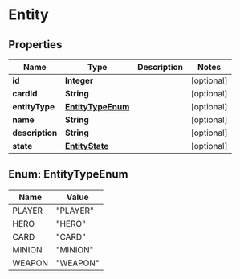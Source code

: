 
# Entity

## Properties
Name | Type | Description | Notes
------------ | ------------- | ------------- | -------------
**id** | **Integer** |  |  [optional]
**cardId** | **String** |  |  [optional]
**entityType** | [**EntityTypeEnum**](#EntityTypeEnum) |  |  [optional]
**name** | **String** |  |  [optional]
**description** | **String** |  |  [optional]
**state** | [**EntityState**](EntityState.md) |  |  [optional]


<a name="EntityTypeEnum"></a>
## Enum: EntityTypeEnum
Name | Value
---- | -----
PLAYER | &quot;PLAYER&quot;
HERO | &quot;HERO&quot;
CARD | &quot;CARD&quot;
MINION | &quot;MINION&quot;
WEAPON | &quot;WEAPON&quot;



